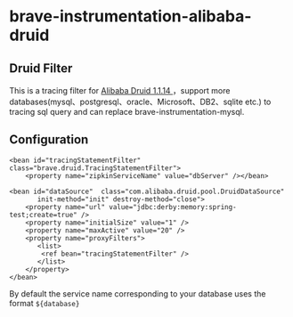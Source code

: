 # brave-instrumentation-alibaba-druid

## Druid Filter

This is a tracing filter for  [Alibaba Druid 1.1.14 ](https://github.com/alibaba/druid)，support more databases(mysql、postgresql、oracle、Microsoft、DB2、sqlite etc.) to tracing sql query and can replace brave-instrumentation-mysql.

## Configuration
```
<bean id="tracingStatementFilter" class="brave.druid.TracingStatementFilter">
    <property name="zipkinServiceName" value="dbServer" /></bean>

<bean id="dataSource"  class="com.alibaba.druid.pool.DruidDataSource"
       init-method="init" destroy-method="close">
    <property name="url" value="jdbc:derby:memory:spring-test;create=true" />
    <property name="initialSize" value="1" />
    <property name="maxActive" value="20" />
    <property name="proxyFilters">
       <list>
        <ref bean="tracingStatementFilter" />
       </list>
    </property>
</bean>
```
By default the service name corresponding to your database uses the format `${database}`
